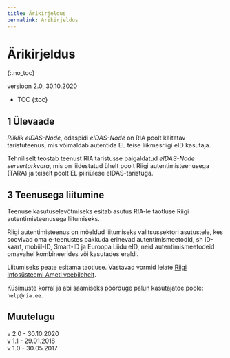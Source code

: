 ```yaml
---
title: Ärikirjeldus
permalink: Arikirjeldus
---
```


# Ärikirjeldus
{:.no_toc}

versioon 2.0, 30.10.2020

* TOC
{:toc}

## 1 Ülevaade

_Riiklik eIDAS-Node_, edaspidi _eIDAS-Node_ on RIA poolt käitatav taristuteenus, mis võimaldab autentida EL teise liikmesriigi eID kasutaja.

Tehniliselt teostab teenust RIA taristusse paigaldatud _eIDAS-Node servertarkvara_, mis on liidestatud ühelt poolt Riigi autentimisteenusega (TARA) ja teiselt poolt EL piiriülese eIDAS-taristuga.


## 3 Teenusega liitumine

Teenuse kasutuselevõtmiseks esitab asutus RIA-le taotluse Riigi autentimisteenusega liitumiseks. 

Riigi autentimisteenus on mõeldud liitumiseks valitsussektori asutustele, kes soovivad oma e-teenustes pakkuda erinevad autentimismeetodid, sh ID-kaart, mobiil-ID, Smart-ID ja Euroopa Liidu eID, neid autentimismeetodeid omavahel kombineerides või kasutades eraldi.

Liitumiseks peate esitama taotluse. Vastavad vormid leiate <a href='https://www.ria.ee/et/riigi-infosusteem/eid/partnerile.html#tara'>Riigi Infosüsteemi Ameti veebilehelt</a>.

Küsimuste korral ja abi saamiseks pöörduge palun kasutajatoe poole: `help@ria.ee`.


## Muutelugu

v 2.0 - 30.10.2020<br>
v 1.1 - 29.01.2018<br>
v 1.0 - 30.05.2017





